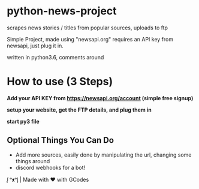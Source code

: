 # python-news-project
scrapes news stories / titles from popular sources, uploads to ftp


Simple Project, made using "newsapi.org"
requires an API key from newsapi, just plug it in.

written in python3.6, comments around


# How to use (3 Steps)

**Add your API KEY from https://newsapi.org/account (simple free signup)**

**setup your website, get the FTP details, and plug them in**

**start py3 file**


## Optional Things You Can Do
- Add more sources, easily done by manipulating the url, changing some things around
- discord webhooks for a bot!


 




























ᶘ ᵒᴥᵒᶅ | Made with ❤️ with GCodes
